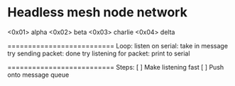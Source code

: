 Headless mesh node network
==========================

 <0x01> alpha
 <0x02> beta
 <0x03> charlie
 <0x04> delta

==========================
Loop:
listen on serial:
	take in message
try sending packet:
	done
try listening for packet:
	print to serial

==========================
Steps:
[ ] Make listening fast
[ ] Push onto message queue
